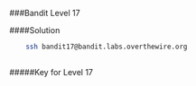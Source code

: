 ###Bandit Level 17

####Solution
```bash
	ssh bandit17@bandit.labs.overthewire.org
	
```


#####Key for Level 17
```
	
```

